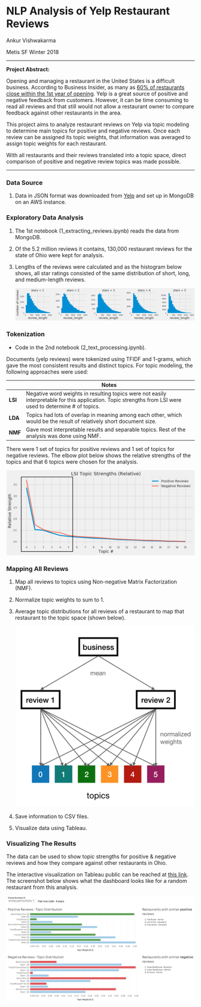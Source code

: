 # NLP Analysis of Yelp Restaurant Reviews  

Ankur Vishwakarma  

Metis SF Winter 2018  

---

**Project Abstract:** 

Opening and managing a restaurant in the United States is a difficult business. According to Business Insider, as many as [60% of restaurants close within the 1st year of opening](www.businessinsider.com/why-restaurants-fail-so-often-2014-2). Yelp is a great source of positive and negative feedback from customers. However, it can be time consuming to read all reviews and that still would not allow a restaurant owner to compare feedback against other restaurants in the area.

This project aims to analyze restaurant reviews on Yelp via topic modeling to determine main topics for positive and negative reviews. Once each review can be assigned its topic weights, that information was averaged to assign topic weights for each restaurant. 

With all restaurants and their reviews translated into a topic space, direct comparison of positive and negative review topics was made possible.

---

### Data Source

1. Data in JSON format was downloaded from [Yelp](https://www.yelp.com/dataset) and set up in MongoDB on an AWS instance.

### Exploratory Data Analysis  

1. The 1st notebook (1_extracting_reviews.ipynb) reads the data from MongoDB.

2. Of the 5.2 million reviews it contains, 130,000 restaurant reviews for the state of Ohio were kept for analysis. 

3. Lengths of the reviews were calculated and as the histogram below shows, all star ratings consisted of the same distribution of short, long, and medium-length reviews. 

   ![](img_length_reviews.png)

### Tokenization  

* Code in the 2nd notebook (2_text_processing.ipynb).

Documents (yelp reviews) were tokenized using TFIDF and 1-grams, which gave the most consistent results and distinct topics. For topic modeling, the following approaches were used:

|         | **Notes**                                |
| ------- | ---------------------------------------- |
| **LSI** | Negative word weights in resulting topics were not easily interpretable for this application. Topic strengths from LSI were used to determine # of topics. |
| **LDA** | Topics had lots of overlap in meaning among each other, which would be the result of relatively short document size. |
| **NMF** | Gave most interpretable results and separable topics. Rest of the analysis was done using NMF. |

There were 1 set of topics for positive reviews and 1 set of topics for negative reviews. The elbow plot below shows the relative strengths of the topics and that 6 topics were chosen for the analysis.

![](img_elbow_plot.png)

### Mapping All Reviews  

1. Map all reviews to topics using Non-negative Matrix Factorization (NMF).

2. Normalize topic weights to sum to 1.

3. Average topic distributions for all reviews of a restaurant to map that restaurant to the topic space (shown below). 

   ![](img_mapping_reviews.png)

4. Save information to CSV files.

5. Visualize data using Tableau.

### Visualizing The Results  

The data can be used to show topic strengths for positive & negative reviews and how they compare against other restaurants in Ohio.  

The interactive visualization on Tableau public can be reached at [this link](https://public.tableau.com/profile/ankur.vishwakarma#!/vizhome/Yelp_Dashboard/Dashboard1?publish=yes). The screenshot below shows what the dashboard looks like for a random restaurant from this analysis. 

![](img_dashboard.png)